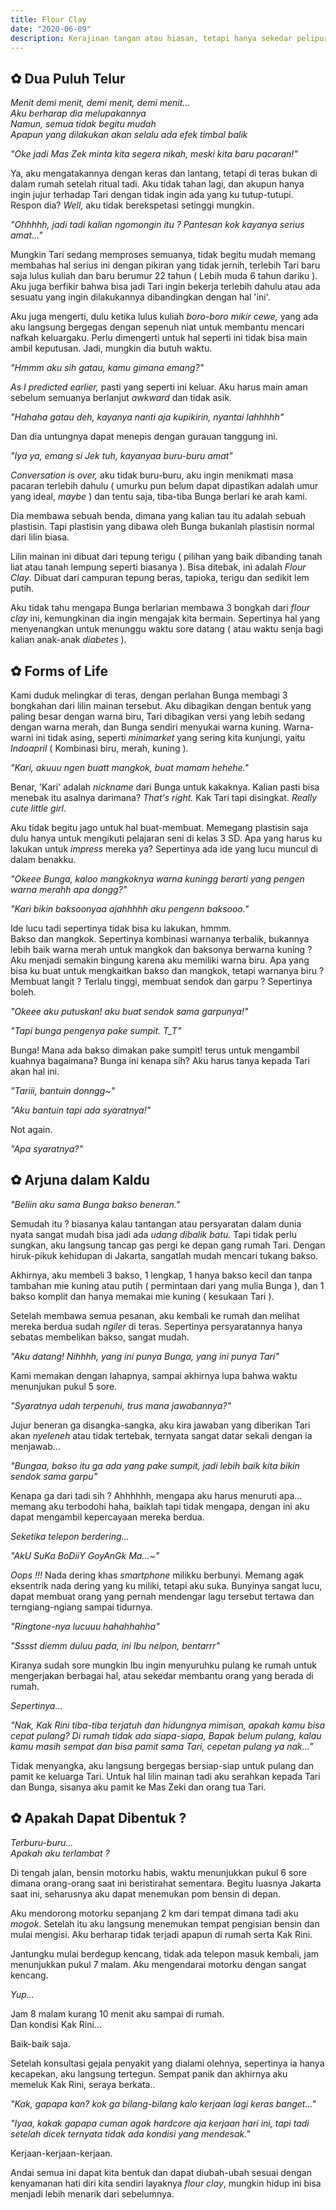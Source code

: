 ```yaml
---
title: Flour Clay
date: "2020-06-09"
description: Kerajinan tangan atau hiasan, tetapi hanya sekedar pelipur lara.
---
```


## ✿ Dua Puluh Telur

*Menit demi menit, demi menit, demi menit...  
Aku berharap dia melupakannya  
Namun, semua tidak begitu mudah  
Apapun yang dilakukan akan selalu ada efek timbal balik*

*"Oke jadi Mas Zek minta kita segera nikah, meski kita baru pacaran!"*

Ya, aku mengatakannya dengan keras dan lantang, tetapi di teras bukan di dalam
rumah setelah ritual tadi. Aku tidak tahan lagi, dan akupun hanya ingin jujur
terhadap Tari dengan tidak ingin ada yang ku tutup-tutupi. Respon dia? *Well,*
aku tidak berekspetasi setinggi mungkin.

*"Ohhhhh, jadi tadi kalian ngomongin itu ? Pantesan kok kayanya serius amat..."*

Mungkin Tari sedang memproses semuanya, tidak begitu mudah memang membahas hal
serius ini dengan pikiran yang tidak jernih, terlebih Tari baru saja lulus
kuliah dan baru berumur 22 tahun ( Lebih muda 6 tahun dariku ). Aku juga
berfikir bahwa bisa jadi Tari ingin bekerja terlebih dahulu atau ada sesuatu
yang ingin dilakukannya dibandingkan dengan hal 'ini'.

Aku juga mengerti, dulu ketika lulus kuliah *boro-boro mikir cewe,* yang ada aku
langsung bergegas dengan sepenuh niat untuk membantu mencari nafkah keluargaku.
Perlu dimengerti untuk hal seperti ini tidak bisa main ambil keputusan. Jadi,
mungkin dia butuh waktu.

*"Hmmm aku sih gatau, kamu gimana emang?"*

*As I predicted earlier,* pasti yang seperti ini keluar. Aku harus main aman
sebelum semuanya berlanjut *awkward* dan tidak asik.

*"Hahaha gatau deh, kayanya nanti aja kupikirin, nyantai lahhhhh"*

Dan dia untungnya dapat menepis dengan gurauan tanggung ini.

*"Iya ya, emang si Jek tuh, kayanyaa buru-buru amat"*

*Conversation is over,* aku tidak buru-buru, aku ingin menikmati masa pacaran
terlebih dahulu ( umurku pun belum dapat dipastikan adalah umur yang ideal,
*maybe* ) dan tentu saja, tiba-tiba Bunga berlari ke arah kami.

Dia membawa sebuah benda, dimana yang kalian tau itu adalah sebuah plastisin.
Tapi plastisin yang dibawa oleh Bunga bukanlah plastisin normal dari lilin
biasa.

Lilin mainan ini dibuat dari tepung terigu ( pilihan yang baik dibanding tanah
liat atau tanah lempung seperti biasanya ). Bisa ditebak, ini adalah *Flour
Clay*. Dibuat dari campuran tepung beras, tapioka, terigu dan sedikit lem putih.

Aku tidak tahu mengapa Bunga berlarian membawa 3 bongkah dari *flour clay* ini,
kemungkinan dia ingin mengajak kita bermain. Sepertinya hal yang menyenangkan
untuk menunggu waktu sore datang ( atau waktu senja bagi kalian anak-anak
*diabetes* ).

## ✿ Forms of Life

Kami duduk melingkar di teras, dengan perlahan Bunga membagi 3 bongkahan dari
lilin mainan tersebut. Aku dibagikan dengan bentuk yang paling besar dengan
warna biru, Tari dibagikan versi yang lebih sedang dengan warna merah, dan Bunga
sendiri menyukai warna kuning. Warna-warni ini tidak asing, seperti *minimarket*
yang sering kita kunjungi, yaitu *Indoapril* ( Kombinasi biru, merah, kuning ).

*"Kari, akuuu ngen buatt mangkok, buat mamam hehehe."*

Benar, 'Kari' adalah *nickname* dari Bunga untuk kakaknya. Kalian pasti bisa
menebak itu asalnya darimana? *That's right.* Kak Tari tapi disingkat. *Really
cute little girl*.

Aku tidak begitu jago untuk hal buat-membuat. Memegang plastisin saja dulu hanya
untuk mengikuti pelajaran seni di kelas 3 SD. Apa yang harus ku lakukan untuk
*impress* mereka ya? Sepertinya ada ide yang lucu muncul di dalam benakku.

*"Okeee Bunga, kaloo mangkoknya warna kuningg berarti yang pengen warna merahh
apa dongg?"*

*"Kari bikin baksoonyaa ajahhhhh aku pengenn baksooo."*

Ide lucu tadi sepertinya tidak bisa ku lakukan, hmmm.  
Bakso dan mangkok. Sepertinya kombinasi warnanya terbalik, bukannya lebih baik
warna merah untuk mangkok dan baksonya berwarna kuning ? Aku menjadi semakin
bingung karena aku memiliki warna biru. Apa yang bisa ku buat untuk mengkaitkan
bakso dan mangkok, tetapi warnanya biru ? Membuat langit ? Terlalu tinggi,
membuat sendok dan garpu ? Sepertinya boleh.

*"Okeee aku putuskan! aku buat sendok sama garpunya!"*

*"Tapi bunga pengenya pake sumpit. T_T"*

Bunga! Mana ada bakso dimakan pake sumpit! terus untuk mengambil kuahnya
bagaimana? Bunga ini kenapa sih? Aku harus tanya kepada Tari akan hal ini.

*"Tariii, bantuin donngg~"*

*"Aku bantuin tapi ada syaratnya!"*

Not again.

*"Apa syaratnya?"*

## ✿ Arjuna dalam Kaldu

*"Beliin aku sama Bunga bakso beneran."*

Semudah itu ? biasanya kalau tantangan atau persyaratan dalam dunia nyata sangat
mudah bisa jadi ada *udang dibalik batu.* Tapi tidak perlu sungkan, aku langsung
tancap gas pergi ke depan gang rumah Tari. Dengan hiruk-pikuk kehidupan di
Jakarta, sangatlah mudah mencari tukang bakso.

Akhirnya, aku membeli 3 bakso,
1 lengkap, 1 hanya bakso kecil dan tanpa tambahan mie kuning atau putih (
permintaan dari yang mulia Bunga ), dan 1
bakso komplit dan hanya memakai mie kuning ( kesukaan Tari ).

Setelah membawa semua pesanan, aku kembali ke rumah dan melihat mereka berdua
sudah *ngiler* di teras. Sepertinya persyaratannya hanya sebatas membelikan
bakso, sangat mudah.

*"Aku datang! Nihhhh, yang ini punya Bunga, yang ini punya Tari"*

Kami memakan dengan lahapnya, sampai akhirnya lupa bahwa waktu menunjukan pukul
5 sore.

*"Syaratnya udah terpenuhi, trus mana jawabannya?"*

Jujur beneran ga disangka-sangka, aku kira jawaban yang diberikan Tari akan
*nyeleneh* atau tidak tertebak, ternyata sangat datar sekali dengan ia
menjawab...

*"Bungaa, bakso itu ga ada yang pake sumpit, jadi lebih baik kita bikin sendok
sama garpu"*

Kenapa ga dari tadi sih ? Ahhhhhh, mengapa aku harus menuruti apa...  
memang aku terbodohi haha, baiklah tapi tidak mengapa, dengan ini aku dapat
mengambil kepercayaan mereka berdua.

*Seketika telepon berdering...*

*"AkU SuKa BoDiiY GoyAnGk Ma...~"*

*Oops !!!* Nada dering khas *smartphone* milikku berbunyi. Memang agak eksentrik
nada dering yang ku miliki, tetapi aku suka. Bunyinya sangat lucu, dapat membuat
orang yang pernah mendengar lagu tersebut tertawa dan terngiang-ngiang sampai
tidurnya.

*"Ringtone-nya lucuuu hahahhahha"*

*"Sssst diemm duluu pada, ini Ibu nelpon, bentarrr"*

Kiranya sudah sore mungkin Ibu ingin menyuruhku pulang ke rumah untuk
mengerjakan berbagai hal, atau sekedar membantu orang yang berada di rumah.

*Sepertinya...*

*"Nak, Kak Rini tiba-tiba terjatuh dan hidungnya mimisan, apakah kamu
bisa cepat pulang? Di rumah tidak ada siapa-siapa, Bapak belum pulang, kalau
kamu masih sempat dan bisa pamit sama Tari, cepetan pulang ya nak..."*

Tidak menyangka, aku langsung bergegas bersiap-siap untuk pulang dan pamit ke
keluarga Tari. Untuk hal lilin mainan tadi aku serahkan kepada Tari dan Bunga,
sisanya aku pamit ke Mas Zeki dan orang tua Tari.

## ✿ Apakah Dapat Dibentuk ?

*Terburu-buru...  
Apakah aku terlambat ?*

Di tengah jalan, bensin motorku habis, waktu menunjukkan pukul 6 sore dimana
orang-orang saat ini beristirahat sementara. Begitu luasnya Jakarta saat ini,
seharusnya aku dapat menemukan pom bensin di depan.

Aku mendorong motorku sepanjang 2 km dari tempat dimana tadi aku *mogok*.
Setelah itu aku langsung menemukan tempat pengisian bensin dan mulai mengisi.
Aku berharap tidak terjadi apapun di rumah serta Kak Rini.

Jantungku mulai berdegup kencang, tidak ada telepon masuk kembali, jam
menunjukkan pukul 7 malam. Aku mengendarai motorku dengan sangat kencang.

*Yup...*

Jam 8 malam kurang 10 menit aku sampai di rumah.  
Dan kondisi Kak Rini...

Baik-baik saja.

Setelah konsultasi gejala penyakit yang dialami olehnya, sepertinya ia hanya
kecapekan, aku langsung tertegun. Sempat panik dan akhirnya aku memeluk Kak
Rini, seraya berkata..

*"Kak, gapapa kan? kok ga bilang-bilang kalo kerjaan lagi keras banget..."*

*"Iyaa, kakak gapapa cuman agak hardcore aja kerjaan hari ini, tapi tadi setelah
dicek ternyata tidak ada kondisi yang mendesak."*

Kerjaan-kerjaan-kerjaan.

Andai semua ini dapat kita bentuk dan dapat diubah-ubah sesuai dengan kenyamanan
hati diri kita sendiri layaknya *flour clay*, mungkin hidup ini bisa menjadi
lebih menarik dari sebelumnya.
